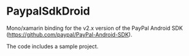 PaypalSdkDroid
==============

Mono/xamarin binding for the v2.x version of the PayPal Android SDK (https://github.com/paypal/PayPal-Android-SDK).

The code includes a sample project.
